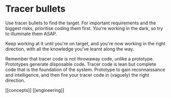 # Tracer bullets

Use tracer bullets to find the target.
For important requirements and the biggest risks, prioritise coding them first. You're working in the dark, so try to illuminate them ASAP.

Keep working at it until you're on target, and  you're now working in the right direction, with all the knowledge you've learnt along the way.

Remember that tracer code is not throwaway code, unlike a prototype. Prototypes generate disposable code. Tracer code is lean but complete code that is the foundation of the system. Prototype to gain reconnaissance and intelligence, and then fire your tracer code in (vaguely) the right direction.

[[concepts]]
[[engineering]]